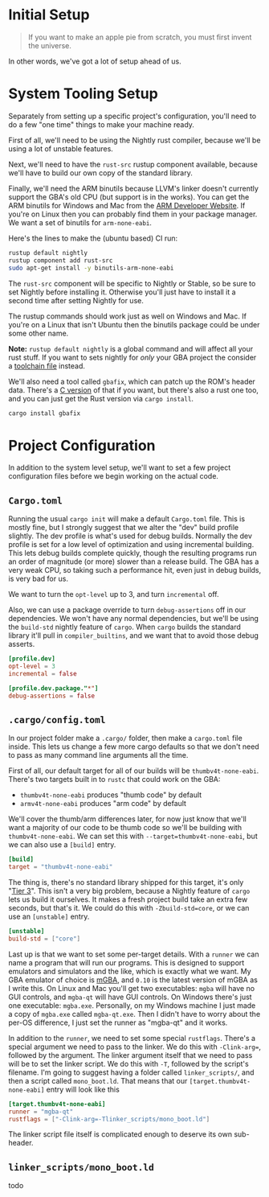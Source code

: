 
# Initial Setup

> If you want to make an apple pie from scratch, you must first invent the universe.

In other words, we've got a lot of setup ahead of us.

# System Tooling Setup

Separately from setting up a specific project's configuration, you'll need to do a few "one time" things to make your machine ready.

First of all, we'll need to be using the Nightly rust compiler, because we'll be using a lot of unstable features.

Next, we'll need to have the `rust-src` rustup component available, because we'll have to build our own copy of the standard library.

Finally, we'll need the ARM binutils because LLVM's linker doesn't currently support the GBA's old CPU (but support is in the works).
You can get the ARM binutils for Windows and Mac from the [ARM Developer Website](https://developer.arm.com/downloads/-/arm-gnu-toolchain-downloads).
If you're on Linux then you can probably find them in your package manager.
We want a set of binutils for `arm-none-eabi`.

Here's the lines to make the (ubuntu based) CI run:

```sh
rustup default nightly
rustup component add rust-src
sudo apt-get install -y binutils-arm-none-eabi
```

The `rust-src` component will be specific to Nightly or Stable, so be sure to set Nightly before installing it.
Otherwise you'll just have to install it a second time after setting Nightly for use.

The rustup commands should work just as well on Windows and Mac.
If you're on a Linux that isn't Ubuntu then the binutils package could be under some other name.

**Note:** `rustup default nightly` is a global command and will affect all your rust stuff.
If you want to sets nightly for *only* your GBA project the consider a [toolchain file](https://rust-lang.github.io/rustup/overrides.html?#the-toolchain-file) instead.

We'll also need a tool called `gbafix`, which can patch up the ROM's header data.
There's a [C version](https://github.com/devkitPro/gba-tools) of that if you want,
but there's also a rust one too, and you can just get the Rust version via `cargo install`.

```sh
cargo install gbafix
```

# Project Configuration

In addition to the system level setup, we'll want to set a few project configuration files before we begin working on the actual code.

## `Cargo.toml`

Running the usual `cargo init` will make a default `Cargo.toml` file.
This is mostly fine, but I strongly suggest that we alter the "dev" build profile slightly.
The dev profile is what's used for debug builds.
Normally the dev profile is set for a low level of optimization and using incremental building.
This lets debug builds complete quickly, though the resulting programs run an order of magnitude (or more) slower than a release build.
The GBA has a very weak CPU, so taking such a performance hit, even just in debug builds, is very bad for us.

We want to turn the `opt-level` up to 3, and turn `incremental` off.

Also, we can use a package override to turn `debug-assertions` off in our dependencies.
We won't have any normal dependencies, but we'll be using the `build-std` nightly feature of `cargo`.
When `cargo` builds the standard library it'll pull in `compiler_builtins`, and we want that to avoid those debug asserts.

```toml
[profile.dev]
opt-level = 3
incremental = false

[profile.dev.package."*"]
debug-assertions = false
```

## `.cargo/config.toml`

In our project folder make a `.cargo/` folder, then make a `cargo.toml` file inside.
This lets us change a few more cargo defaults so that we don't need to pass as many command line arguments all the time.

First of all, our default target for all of our builds will be `thumbv4t-none-eabi`.
There's two targets built in to `rustc` that could work on the GBA:

* `thumbv4t-none-eabi` produces "thumb code" by default
* `armv4t-none-eabi` produces "arm code" by default

We'll cover the thumb/arm differences later,
for now just know that we'll want a majority of our code to be thumb code so we'll be building with `thumbv4t-none-eabi`.
We can set this with `--target=thumbv4t-none-eabi`, but we can also use a `[build]` entry.

```toml
[build]
target = "thumbv4t-none-eabi"
```

The thing is, there's no standard library shipped for this target, it's only "[Tier 3](https://doc.rust-lang.org/rustc/target-tier-policy.html)".
This isn't a very big problem, because a Nightly feature of `cargo` lets us build it ourselves.
It makes a fresh project build take an extra few seconds, but that's it.
We could do this with `-Zbuild-std=core`, or we can use an `[unstable]` entry.

```toml
[unstable]
build-std = ["core"]
```

Last up is that we want to set some per-target details.
With a `runner` we can name a program that will run our programs.
This is designed to support emulators and simulators and the like, which is exactly what we want.
My GBA emulator of choice is [mGBA](https://mgba.io/), and `0.10` is the latest version of mGBA as I write this.
On Linux and Mac you'll get two executables: `mgba` will have no GUI controls, and `mgba-qt` will have GUI controls.
On Windows there's just one executable: `mgba.exe`.
Personally, on my Windows machine I just made a copy of `mgba.exe` called `mgba-qt.exe`.
Then I didn't have to worry about the per-OS difference, I just set the runner as "mgba-qt" and it works.

In addition to the `runner`, we need to set some special `rustflags`.
There's a special argument we need to pass to the linker.
We do this with `-Clink-arg=`, followed by the argument.
The linker argument itself that we need to pass will be to set the linker script.
We do this with `-T`, followed by the script's filename.
I'm going to suggest having a folder called `linker_scripts/`, and then a script called `mono_boot.ld`.
That means that our `[target.thumbv4t-none-eabi]` entry will look like this

```toml
[target.thumbv4t-none-eabi]
runner = "mgba-qt"
rustflags = ["-Clink-arg=-Tlinker_scripts/mono_boot.ld"]
```

The linker script file itself is complicated enough to deserve its own sub-header.

## `linker_scripts/mono_boot.ld`

todo
